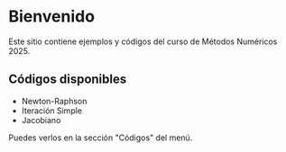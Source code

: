 # Bienvenido

Este sitio contiene ejemplos y códigos del curso de Métodos Numéricos 2025.

## Códigos disponibles

- Newton-Raphson
- Iteración Simple
- Jacobiano

Puedes verlos en la sección "Códigos" del menú.